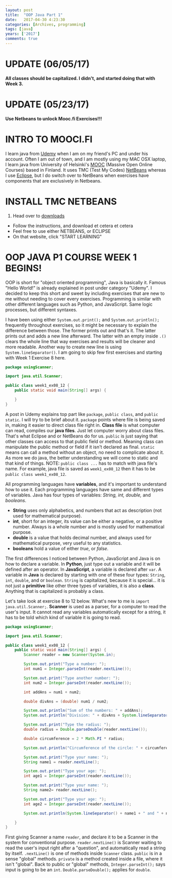 ```yaml
---
layout: post
title:  "OOP Java Part 1"
date:   2017-04-30 4:23:30
categories: [Archives, programming] 
tags: [java]
years: ['2017']
comments: true
---
```


# UPDATE (06/05/17)
<strong>All classes should be capitalized. I didn't, and started doing that with Week 3.</strong>

# UPDATE (05/23/17)
<strong>Use Netbeans to unlock Mooc.fi Exercises!!!</strong>

# INTRO TO MOOCI.FI

I learn java from [Udemy][Udemy] when I am on my friend's PC and under his account.
Often I am out of town, and I am mostly using my MAC OSX laptop, I learn java from University of Helsinki's [MOOC][MOOC] (Massive Open Online Courses) based in Finland. It uses TMC (Test My Codes) [NetBeans][NetBeans] whereas I use [Eclipse][Eclipse], but I do switch over to NetBeans when exercises have components that are exclusively in Netbeans.

# INSTALL TMC NETBEANS

1) Head over to [downloads][downloads]

- Follow the instructions, and download et cetera et cetera
- Feel free to use either NETBEANS, or ECLIPSE
- On that website, click "START LEARNING"


# OOP JAVA P1 COURSE WEEK 1 BEGINS!

OOP is short for "object oriented programming", Java is basically it. Famous "Hello World!" is already explained in post under category "Udemy". I decided to keep this short and sweet by including exercises that are new to me without needing to cover every exercises. Programming is similar with other different languages such as Python, and JavaScript. Same logic processes, but different syntaxes.

I have been using either `System.out.print();` and `System.out.println();` frequently throughout exercises, so it might be necessary to explain the difference between those. The former prints out and that's it. The latter prints out and adds a new line afterward. The latter with an empty inside `.()` clears the whole line that way exercises and results will be cleaner and more readable. Another way to create new line is using `System.lineSeparator()`. I am going to skip few first exercises and starting with Week 1 Exercise 8 here.  

```java
package usingScanner;

import java.util.Scanner;

public class week1_ex08_12 {
	public static void main(String[] args) {

	}
}
```

A post in Udemy explains top part like `package`, `public class`, and `public static`. I will try to be brief about it. `package` points where file is being saved in, making it easier to direct class file right in. <strong> Class file </strong> is what computer can read, compiles our <strong>java files</strong>. Just let computer worry about class files. That's what Eclipse and or NetBeans do for us. `public` is just saying that other classes can access to that public field or method. Meaning class can manipulate the public method or field if it isn't declared as final.  `static` means can call a method without an object, no need to complicate about it. As more we do java, the better understanding we will come to static and that kind of things. NOTE: `public class ...` has to match with java file's name. For example, java file is saved as `week1_ex08_12`  then it has to be `public class week1_ex08_12`.

All programming languages have <strong>variables</strong>, and it's important to understand how to use it. Each programming languages have same and different types of variables. Java has four types of variables: <i>String, int, double,</i> and <i>booleans</i>.

- <strong>String</strong> uses only alphabetics, and numbers that act as description (not used for mathematical purpose).
- <strong>int</strong>, short for an integer, its value can be either a negative, or a positive number. Always is a whole number and is mostly used for mathematical purpose.   
- <strong>double</strong> is a value that holds decimal number, and always used for mathematical purpose, very useful to any statistics.
- <strong>booleans</strong> hold a value of either <i>true</i>, or <i>false</i>.  

The first differences I noticed between Python, JavaScript and Java is on how to declare a variable. In <strong>Python</strong>, just type out a variable and it will be defined after an operator. In <strong>JavaScript</strong>, a variable is declared after `var`. A variable in <strong>Java</strong> is declared by starting with one of these four types: `String`, `int`, `double`, and or `boolean`. `String` is capitalized, because it is special... it is not just a <strong>primitive</strong> like other three types of variables, it is also a <strong>class</strong>. Anything that is capitalized is probably a class.   

Let's take look at exercise 8 to 12 below. What's new to me is `import java.util.Scanner;`. <strong>Scanner</strong> is used as a parser, for a computer to read the user's input. It cannot read any variables automatically except for a string, it has to be told which kind of variable it is going to read.  

```java
package usingScanner;

import java.util.Scanner;

public class week1_ex08_12 {
	public static void main(String[] args) {
		Scanner reader = new Scanner(System.in);

		System.out.print("Type a number: ");
		int num1 = Integer.parseInt(reader.nextLine());

		System.out.print("Type another number: ");
		int num2 = Integer.parseInt(reader.nextLine());

		int addAns = num1 + num2;

		double divAns = (double) num1 / num2;   

		System.out.println("Sum of the numbers: " + addAns);
		System.out.println("Division: " + divAns + System.lineSeparator());

		System.out.print("Type the radius: ");
		double radius = Double.parseDouble(reader.nextLine());

		double circumference = 2 * Math.PI * radius;

		System.out.println("Circumference of the circle: " + circumference + System.lineSeparator());

		System.out.print("Type your name: ");
		String name1 = reader.nextLine();            

		System.out.print("Type your age: ");
		int age1 = Integer.parseInt(reader.nextLine());

		System.out.print("Type your name: ");
		String name2= reader.nextLine();

		System.out.print("Type your age: ");
		int age2 = Integer.parseInt(reader.nextLine());

		System.out.println(System.lineSeparator() + name1 + " and " + name2 + " are " + (age1 + age2) + " years old in total.");

	}
}
```
First giving Scanner a name `reader`, and declare it to be a Scanner in the system for conventional purpose. `reader.nextLine()` is Scanner waiting to read the user's input right after a "question", and automatically read a string by itself. `.nextLine()` is one of methods inside `Scanner` class. `public` is in a sense "global" methods. `private` is a method created inside a file, where it isn't "global". Back to public or "global" methods, `Integer.parseInt();` says input is going to be an `int`. `Double.parseDouble();` applies for `double`.






[Udemy]: https://www.udemy.com
[MOOC]: https://www.mooc.fi/
[NetBeans]: https://www.netbeans.org
[Eclipse]: http://www.eclipse.org/downloads/packages/
[downloads]: http://mooc.fi/courses/general/programming/how-to-get-started.html
